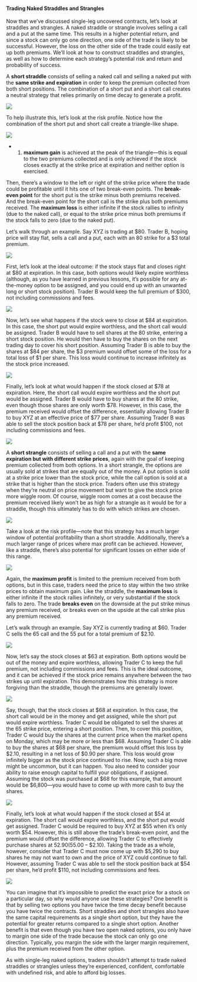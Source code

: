 #### Trading Naked Straddles and Strangles

Now that we’ve discussed single-leg uncovered contracts, let’s look at straddles and strangles. A naked straddle or strangle involves selling a call and a put at the same time. This results in a higher potential return, and since a stock can only go one direction, one side of the trade is likely to be successful. However, the loss on the other side of the trade could easily eat up both premiums. We’ll look at how to construct straddles and strangles, as well as how to determine each strategy’s potential risk and return and probability of success.

A  **short straddle**  consists of selling a naked call and selling a naked put with the  **same strike and expiration**  in order to keep the premium collected from both short positions. The combination of a short put and a short call creates a neutral strategy that relies primarily on time decay to generate a profit.

![](https://education.ameritrade.com/content/cms/images/BDTO_Lesson_6.30.01.jpg)

To help illustrate this, let’s look at the risk profile. Notice how the combination of the short put and short call create a triangle-like shape.

![](https://education.ameritrade.com/content/cms/images/BDTO_Lesson_6.30.02.jpg)

 - 1. **maximum gain**  is achieved at the peak of the triangle—this is equal to the two premiums collected and is only achieved if the stock closes exactly at the strike price at expiration and neither option is exercised. 

Then, there’s a window to the left or right of the strike price where the trade could be profitable until it hits one of two break-even points. The  **break-even point**  for the short put is the strike minus both premiums received. And the break-even point for the short call is the strike plus both premiums received. The  **maximum loss**  is either infinite if the stock rallies to infinity (due to the naked call), or equal to the strike price minus both premiums if the stock falls to zero (due to the naked put).

Let’s walk through an example. Say XYZ is trading at $80. Trader B, hoping price will stay flat, sells a call and a put, each with an 80 strike for a $3 total premium.

![](https://education.ameritrade.com/content/cms/images/BDTO_Lesson_6.30.03.jpg)

First, let’s look at the ideal outcome: if the stock stays flat and closes right at $80 at expiration. In this case, both options would likely expire worthless (although, as you have learned in previous lessons, it’s possible for any at-the-money option to be assigned, and you could end up with an unwanted long or short stock position). Trader B would keep the full premium of $300, not including commissions and fees.

![](https://education.ameritrade.com/content/cms/images/BDTO_Lesson_6.30.04.jpg)

Now, let’s see what happens if the stock were to close at $84 at expiration. In this case, the short put would expire worthless, and the short call would be assigned. Trader B would have to sell shares at the 80 strike, entering a short stock position. He would then have to buy the shares on the next trading day to cover his short position. Assuming Trader B is able to buy the shares at $84 per share, the $3 premium would offset some of the loss for a total loss of $1 per share. This loss would continue to increase infinitely as the stock price increased.

![](https://education.ameritrade.com/content/cms/images/BDTO_Lesson_6.30.05.jpg)

Finally, let’s look at what would happen if the stock closed at $78 at expiration. Here, the short call would expire worthless and the short put would be assigned. Trader B would have to buy shares at the 80 strike, even though those shares are only worth $78. However, in this case, the premium received would offset the difference, essentially allowing Trader B to buy XYZ at an effective price of $77 per share. Assuming Trader B was able to sell the stock position back at $78 per share, he’d profit $100, not including commissions and fees.

![](https://education.ameritrade.com/content/cms/images/BDTO_Lesson_6.30.06.jpg)

A  **short strangle**  consists of selling a call and a put with the  **same expiration but with different strike prices**, again with the goal of keeping premium collected from both options. In a short strangle, the options are usually sold at strikes that are equally out of the money. A put option is sold at a strike price lower than the stock price, while the call option is sold at a strike that is higher than the stock price. Traders often use this strategy when they’re neutral on price movement but want to give the stock price more wiggle room. Of course, wiggle room comes at a cost because the premium received likely won’t be as high for a strangle as it would be for a straddle, though this ultimately has to do with which strikes are chosen.

![](https://education.ameritrade.com/content/cms/images/BDTO_Lesson_6.30.07.jpg)

Take a look at the risk profile—note that this strategy has a much larger window of potential profitability than a short straddle. Additionally, there’s a much larger range of prices where max profit can be achieved. However, like a straddle, there’s also potential for significant losses on either side of this range.

![](https://education.ameritrade.com/content/cms/images/BDTO_Lesson_6.30.08.jpg)

Again, the  **maximum profit**  is limited to the premium received from both options, but in this case, traders need the price to stay within the two strike prices to obtain maximum gain. Like the straddle, the  **maximum loss**  is either infinite if the stock rallies infinitely, or very substantial if the stock falls to zero. The trade  **breaks even** on the downside at the put strike minus any premium received, or breaks even on the upside at the call strike plus any premium received.

Let’s walk through an example. Say XYZ is currently trading at $60. Trader C sells the 65 call and the 55 put for a total premium of $2.10.

![](https://education.ameritrade.com/content/cms/images/BDTO_Lesson_6.30.09.jpg)

Now, let’s say the stock closes at $63 at expiration. Both options would be out of the money and expire worthless, allowing Trader C to keep the full premium, not including commissions and fees. This is the ideal outcome, and it can be achieved if the stock price remains anywhere between the two strikes up until expiration. This demonstrates how this strategy is more forgiving than the straddle, though the premiums are generally lower.

![](https://education.ameritrade.com/content/cms/images/BDTO_Lesson_6.30.10.jpg)

Say, though, that the stock closes at $68 at expiration. In this case, the short call would be in the money and get assigned, while the short put would expire worthless. Trader C would be obligated to sell the shares at the 65 strike price, entering a short position. Then, to cover this position, Trader C would buy the shares at the current price when the market opens on Monday, which may be more or less than $68. Assuming Trader C is able to buy the shares at $68 per share, the premium would offset this loss by $2.10, resulting in a net loss of $0.90 per share. This loss would grow infinitely bigger as the stock price continued to rise. Now, such a big move might be uncommon, but it can happen. You also need to consider your ability to raise enough capital to fulfill your obligations, if assigned. Assuming the stock was purchased at $68 for this example, that amount would be $6,800—you would have to come up with more cash to buy the shares.

![](https://education.ameritrade.com/content/cms/images/BDTO_Lesson_6.30.11.jpg)

Finally, let’s look at what would happen if the stock closed at $54 at expiration. The short call would expire worthless, and the short put would get assigned. Trader C would be required to buy XYZ at $55 when it’s only worth $54. However, this is still above the trade’s break-even point, and the premium would offset the difference, allowing Trader C to effectively purchase shares at $52.90 ($55.00 – $2.10). Taking the trade as a whole, however, consider that Trader C must now come up with $5,290 to buy shares he may not want to own and the price of XYZ could continue to fall. However, assuming Trader C was able to sell the stock position back at $54 per share, he’d profit $110, not including commissions and fees.

![](https://education.ameritrade.com/content/cms/images/BDTO_Lesson_6.30.12.jpg)

You can imagine that it’s impossible to predict the exact price for a stock on a particular day, so why would anyone use these strategies? One benefit is that by selling two options you have twice the time decay benefit because you have twice the contracts. Short straddles and short strangles also have the same capital requirements as a single short option, but they have the potential for greater returns compared to a single short option. Another benefit is that even though you have two open naked options, you only have to margin one side of the trade because the stock can only go one direction. Typically, you margin the side with the larger margin requirement, plus the premium received from the other option.

As with single-leg naked options, traders shouldn’t attempt to trade naked straddles or strangles unless they’re experienced, confident, comfortable with undefined risk, and able to afford big losses.


<!--stackedit_data:
eyJoaXN0b3J5IjpbLTgyNDY1NTAyMiwtODMyMDY3MzIxXX0=
-->
